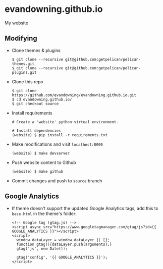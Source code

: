 # evandowning.github.io
My website

## Modifying
  - Clone themes & plugins
    ```
    $ git clone --recursive git@github.com:getpelican/pelican-themes.git
    $ git clone --recursive git@github.com:getpelican/pelican-plugins.git
    ```
  - Clone this repo
    ```
    $ git clone https://github.com/evandowning/evandowning.github.io.git
    $ cd evandowning.github.io/
    $ git checkout source
    ```
  - Install requirements
    ```
    # Create a 'website' python virtual environment.

    # Install dependencies
    (website) $ pip install -r requirements.txt
    ```
  - Make modifications and visit `localhost:8000`
    ```
    (website) $ make devserver
    ```
  - Push website content to Github
    ```
    (website) $ make github
    ```
  - Commit changes and push to `source` branch

## Google Analytics
  - If theme doesn't support the updated Google Analytics tags, add this to `base.html` in the theme's folder:
    ```
    <!-- Google tag (gtag.js) -->
    <script async src="https://www.googletagmanager.com/gtag/js?id={{ GOOGLE_ANALYTICS }}"></script>
    <script>
      window.dataLayer = window.dataLayer || [];
      function gtag(){dataLayer.push(arguments);}
      gtag('js', new Date());

      gtag('config', '{{ GOOGLE_ANALYTICS }}');
    </script>
    ```
